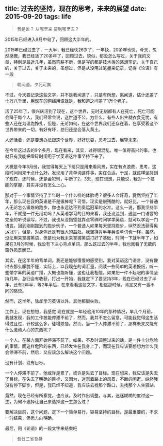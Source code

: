 title: 过去的坚持，现在的思考，未来的展望
date: 2015-09-20
tags: life
---

>我是谁？
从哪里来
要到哪里去？

<!--more-->

2015年已经进入9月中旬了，回顾这大半年的。

2015年已经过去了，一大半，我已经快26岁了，一年快，20多年也快，今天，忽然感慨，我已经活了20多年了，回顾过去，貌似，都没怎么写过，关于我的文章，特别是最近几年，虽然笔耕不断，但是写的都是技术类的感想笔记，关于自己的，关于过去，关于未来的，虽想过，但是从没用过笔墨来记录，记得《论语》有一段
> 朝闻道，夕死可矣

不过，今天要记录这些文字，并不是我闻道了，只是有所想，离闻道，估计还差了十万八千里，用现在的网络用语就是，我和道之间差了1万个老子。

活了25年了，很兴庆活到了现在，这个世界，无时无刻都有人在死亡，死亡可能会降于每个人，我们经常会说，这世道不公，为什么，有些人出生就衣食无忧，有些人还在为温饱挣扎，但是，无论如何，在这个世界我们还存在着，在享受着这个世界带来的一切，有好有坏，总归还是会落入黄土。

人还活着，还是要想办法跟这个世界，好好玩耍，思考过去，展望未来。

在今年这过去的9个多月，现在看来，其实，过得很混乱，唯一值得高兴的事，也就只有我能把零碎时间用于学英语这件事坚持下来了。

大概是今年3月份，我觉得每天上下班只是用来看风景，实在有点浪费，思考，这段时间用来干点什么好，发现用了背单词这件事，实在合适，于是，就这样坚持到了现在，还时候，还是会犯懒，中断了2，3天，现在想想，只能说，我对一个技能的掌握，其实并没有怎么上心。

那对于一个事情坚持了半年时一个什么样的体验呢？很多人会好奇，竟然坚持了半年，那么现在我的英语是不是很棒呢？可惜，现实是很残酷的，就好比，一个普通人无论怎么锻炼的跑步，你也永远达不到奥运冠军的水准。这么一说，那我坚持半年，不就是一件无用功吗？从英语学习的目的来看，我还没达到，通达一门语言的完全的听说读写，不过，我也从没指望就靠点零碎时间学学英语，就可以学会一门语言。回到刚刚提到的跑步例子，一个普通人如果每天坚持跑步，纵然没法获得奥运冠军，但是，对身体还是有很大的益处。我坚持背半年英语单词也一样，虽然，没法用来掌握英语，但是也为我未来掌握英语打好了基础，时间一下就半年了，如果在3月的时候，我没有下决心背点单词，那么这过去的半年，我也就看了无数的窗外风景而已。

其实，在这半年的背单词，我还是能够慢慢的感受到，我对英语这门语言，没有像过去那么朦胧不懂，实际上，以我现在的词汇量，阅读一些简单的英语报纸，听一些带字幕的英语广播，大概也能听懂，这也让我相信，如果把一件不起眼的事情坚持几年，总归会有收获，打出一开始，我就定下了要坚持3年，现在已经过去了半年，还有2年半，等2年半后，在来看看这段文字，相信那时候，肯定又有一番不同的感悟。

然而，这半年，除却学习英语以外，其他都很失败。

工作上，现在想想，我感觉 现在就是一年经验用10年的那种情况，早几个月前，我就发现，我的工作技能停滞不前了，然而，我并不怎么留意，可能我觉得这生活得过且过，计较这么多，徒增烦恼，然而，当一个人停滞不前了，那样未来又能有什么激动人心的东西呢？

一个人，在某方面开始停滞不前了，如果，不及时调整过来的话，是一件十分危险的事情，而这样危险的东西，已经发生在我身上了，而现在我应该要想想为什么我会停滞不前，然后，又应该怎么解决这个问题。

没有计划，没有目标。

一个人停滞不前了，他或许是累了，或许是失去了目标。现在想来，我应该是失去了目标，在失去了明确的目标，又因为，迷恋着路上的风景，不断的闲逛。纵然我没有停下脚步，但是，我已经不知道，我应该去找那个路口，去找那个人生驿站。

竟然，现在已经有所察觉，也应该，及时作出调整，与其，迷迷糊糊的度过这一生，为何不选择让自己来选择这一生怎么过？

要解决目前，这个问题，定下一个简单易行，容易坚持的目标，是最重要的，不求一时结果，但愿方向明确。

最后，用《论语》的一段文字来结束吧
>吾日三省吾身



